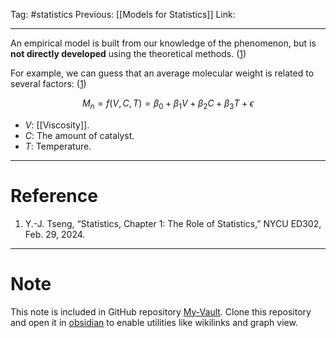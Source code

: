 Tag: #statistics 
Previous: [[Models for Statistics]]
Link: 

---

An empirical model is built from our knowledge of the phenomenon, but is **not directly developed** using the theoretical methods. (<u>1</u>)

For example, we can guess that an average molecular weight is related to several factors: (<u>1</u>)

$$M_n = f(V, C, T) = \beta_0 + \beta_1 V + \beta_2 C + \beta_3 T + \epsilon$$

- $V$: [[Viscosity]].
- $C$: The amount of catalyst.
- $T$: Temperature.

---

# Reference

1. Y.-J. Tseng, “Statistics, Chapter 1: The Role of Statistics,” NYCU ED302, Feb. 29, 2024.

---

# Note

This note is included in GitHub repository [My-Vault](https://github.com/LittleD3092/My-Vault.git). Clone this repository and open it in [obsidian](https://obsidian.md/) to enable utilities like wikilinks and graph view.